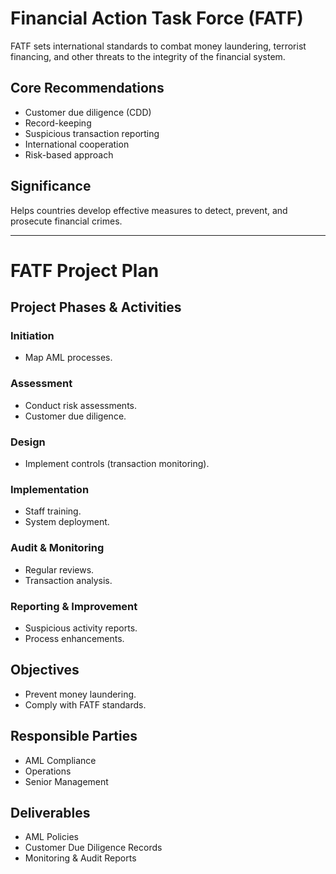 # Financial Action Task Force (FATF)

FATF sets international standards to combat money laundering, terrorist financing, and other threats to the integrity of the financial system.

## Core Recommendations
- Customer due diligence (CDD)
- Record-keeping
- Suspicious transaction reporting
- International cooperation
- Risk-based approach

## Significance
Helps countries develop effective measures to detect, prevent, and prosecute financial crimes.

---

# FATF Project Plan

## Project Phases & Activities

### Initiation
- Map AML processes.

### Assessment
- Conduct risk assessments.
- Customer due diligence.

### Design
- Implement controls (transaction monitoring).

### Implementation
- Staff training.
- System deployment.

### Audit & Monitoring
- Regular reviews.
- Transaction analysis.

### Reporting & Improvement
- Suspicious activity reports.
- Process enhancements.

## Objectives
- Prevent money laundering.
- Comply with FATF standards.

## Responsible Parties
- AML Compliance
- Operations
- Senior Management

## Deliverables
- AML Policies
- Customer Due Diligence Records
- Monitoring & Audit Reports
